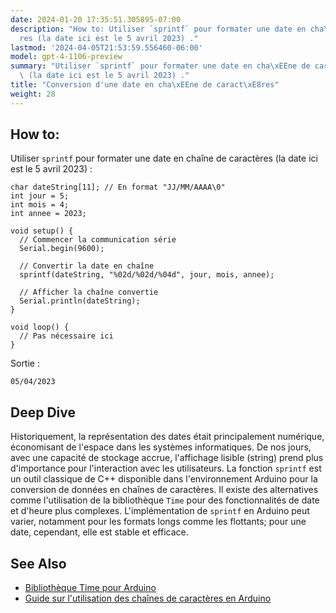 ```yaml
---
date: 2024-01-20 17:35:51.305895-07:00
description: "How to: Utiliser `sprintf` pour formater une date en cha\xEEne de caract\xE8\
  res (la date ici est le 5 avril 2023) ."
lastmod: '2024-04-05T21:53:59.556460-06:00'
model: gpt-4-1106-preview
summary: "Utiliser `sprintf` pour formater une date en cha\xEEne de caract\xE8res\
  \ (la date ici est le 5 avril 2023) ."
title: "Conversion d'une date en cha\xEEne de caract\xE8res"
weight: 28
---
```


## How to:
Utiliser `sprintf` pour formater une date en chaîne de caractères (la date ici est le 5 avril 2023) :

```Arduino
char dateString[11]; // En format "JJ/MM/AAAA\0"
int jour = 5;
int mois = 4;
int annee = 2023;

void setup() {
  // Commencer la communication série
  Serial.begin(9600);
  
  // Convertir la date en chaîne
  sprintf(dateString, "%02d/%02d/%04d", jour, mois, annee);
  
  // Afficher la chaîne convertie
  Serial.println(dateString);
}

void loop() {
  // Pas nécessaire ici
}
```

Sortie :
```
05/04/2023
```

## Deep Dive
Historiquement, la représentation des dates était principalement numérique, économisant de l'espace dans les systèmes informatiques. De nos jours, avec une capacité de stockage accrue, l'affichage lisible (string) prend plus d'importance pour l'interaction avec les utilisateurs. La fonction `sprintf` est un outil classique de C++ disponible dans l'environnement Arduino pour la conversion de données en chaînes de caractères. Il existe des alternatives comme l'utilisation de la bibliothèque `Time` pour des fonctionnalités de date et d'heure plus complexes. L'implémentation de `sprintf` en Arduino peut varier, notamment pour les formats longs comme les flottants; pour une date, cependant, elle est stable et efficace.

## See Also
- [Bibliothèque Time pour Arduino](https://playground.arduino.cc/Code/Time/)
- [Guide sur l'utilisation des chaînes de caractères en Arduino](https://www.arduino.cc/reference/en/language/variables/data-types/stringobject/)
